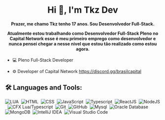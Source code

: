 <h1 align="center">Hi 👋, I'm Tkz Dev</h1>
<h4 align="center">
  Prazer, me chamo Tkz tenho 17 anos. Sou Desenvolvedor Full-Stack.

  Atualmente estou trabalhando como Desenvolvedor Full-Stack Pleno no Capital Network esse é meu primeiro emprego como desenvolvedor e nunca pensei chegar a nesse nivel que estou tão realizado como estou agora.
</h4>

- 💻 Pleno Full-Stack Developer

- ⚙️ Developer of Capital Network https://discord.gg/brasilcapital

## 🛠 Languages and Tools:

![LUA](https://img.shields.io/badge/-LUA-05122A?style=flat&logo=lua)&nbsp;
![HTML](https://img.shields.io/badge/-HTML-05122A?style=flat&logo=HTML5)&nbsp;
![CSS](https://img.shields.io/badge/-CSS-05122A?style=flat&logo=CSS3&logoColor=1572B6)&nbsp;
![JavaScript](https://img.shields.io/badge/-JavaScript-05122A?style=flat&logo=javascript)&nbsp;
![Typescript](https://img.shields.io/badge/-Typescript-05122A?style=flat&logo=typescript)&nbsp;
![ReactJS](https://img.shields.io/badge/-React-05122A?style=flat&logo=react)&nbsp;
![NodeJS](https://img.shields.io/badge/-Node-05122A?style=flat&logo=nodedotjs)&nbsp;
![CFX Lua/Typescript](https://img.shields.io/badge/-CFX|Typescript-05122A?style=flat&logo=fivem)&nbsp;
![Git](https://img.shields.io/badge/-Git-05122A?style=flat&logo=git)&nbsp;
![GitHub](https://img.shields.io/badge/-GitHub-05122A?style=flat&logo=github)&nbsp;
![Mysql](https://img.shields.io/badge/-Mysql-05122A?style=flat&logo=mysql)&nbsp;
![Oracle Database](https://img.shields.io/badge/-Oracle%Database-05122A?style=flat&logo=oracle)&nbsp;
![MongoDB](https://img.shields.io/badge/-MongoDB-05122A?style=flat&logo=mongodb)&nbsp;
![IntelliJ IDEA](https://img.shields.io/badge/-IntelliJ%20IDEA-05122A?style=flat&logo=IntelliJ%20IDEA&logoColor=007ACC)&nbsp;
![Visual Studio Code](https://img.shields.io/badge/-Visual%20Studio%20Code-05122A?style=flat&logo=visual-studio-code&logoColor=007ACC)&nbsp;
